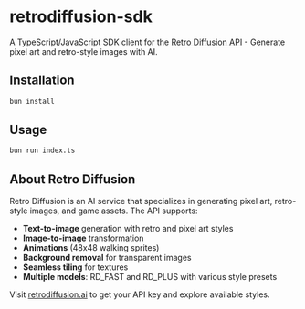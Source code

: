 # retrodiffusion-sdk

A TypeScript/JavaScript SDK client for the [Retro Diffusion API](https://www.retrodiffusion.ai/) - Generate pixel art and retro-style images with AI.

## Installation

```bash
bun install
```

## Usage

```bash
bun run index.ts
```

## About Retro Diffusion

Retro Diffusion is an AI service that specializes in generating pixel art, retro-style images, and game assets. The API supports:

- **Text-to-image** generation with retro and pixel art styles
- **Image-to-image** transformation
- **Animations** (48x48 walking sprites)
- **Background removal** for transparent images
- **Seamless tiling** for textures
- **Multiple models**: RD_FAST and RD_PLUS with various style presets

Visit [retrodiffusion.ai](https://www.retrodiffusion.ai/) to get your API key and explore available styles.
